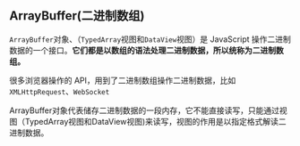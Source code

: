 ## ArrayBuffer(二进制数组)
`ArrayBuffer`对象、（`TypedArray`视图和`DataView`视图）是 JavaScript 操作二进制数据的一个接口。**它们都是以数组的语法处理二进制数据，所以统称为二进制数组。**

很多浏览器操作的 API，用到了二进制数组操作二进制数据，比如`XMLHttpRequest`、`WebSocket`


ArrayBuffer对象代表储存二进制数据的一段内存，它不能直接读写，只能通过视图（TypedArray视图和DataView视图)来读写，视图的作用是以指定格式解读二进制数据。





